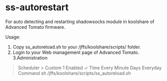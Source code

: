 # ss-autorestart

For auto detecting and restarting shadowsocks module in koolshare of Advanced Tomato firmware.

Usage:
1. Copy ss_autoreload.sh to your /jffs/koolshare/scripts/ folder.
2. Login to your Web management page of Advanced Tomato.
3.Administration 
  > Scheduler 
     > Custom 1
        Enabled ✓
        Time Every Minute
        Days Everyday
        Command sh /jffs/koolshare/scripts/ss_autoreload.sh
     


